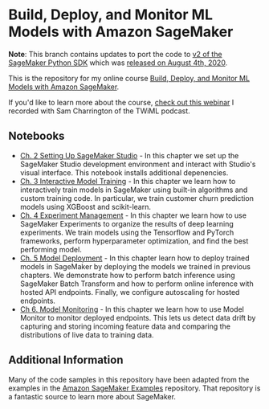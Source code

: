 # Build, Deploy, and Monitor ML Models with Amazon SageMaker

**Note**: This branch contains updates to port the code to [v2 of the SageMaker Python SDK](https://sagemaker.readthedocs.io/en/stable/v2.html) which was [released on August 4th, 2020](https://pypi.org/project/sagemaker/#history).

This is the repository for my online course [Build, Deploy, and Monitor ML Models with Amazon SageMaker](https://mlinproduction.teachable.com/p/build-deploy-and-monitor-ml-models-with-amazon-sagemaker?utm_source=mlinproduction&utm_medium=github&utm_campaign=course_repo).

If you'd like to learn more about the course, [check out this webinar](https://twimlai.com/sagemaker?utm_source=ml_in_production_webinar&utm_medium=affiliate_course&utm_campaign=sagemaker_course_202008) I recorded with Sam Charrington of the TWiML podcast.

## Notebooks

* [Ch. 2 Setting Up SageMaker Studio](https://github.com/lpatruno/sagemaker-course/blob/master/notebooks/ch02_setup.ipynb) - In this chapter we set up the SageMaker Studio development environment and interact with Studio's visual interface. This notebook installs additional depenencies.
* [Ch. 3 Interactive Model Training](https://github.com/lpatruno/sagemaker-course/blob/master/notebooks/ch03_interactive_model_training.ipynb) - In this chapter we learn how to interactively train models in SageMaker using built-in algorithms and custom training code. In particular, we train customer churn prediction models using XGBoost and scikit-learn.
* [Ch. 4 Experiment Management](https://github.com/lpatruno/sagemaker-course/blob/master/notebooks/ch04_experiment_management.ipynb) - In this chapter we learn how to use SageMaker Experiments to organize the results of deep learning experiments. We train models using the Tensorflow and PyTorch frameworks, perform hyperparameter optimization, and find the best performing model.
* [Ch. 5 Model Deployment](https://github.com/lpatruno/sagemaker-course/blob/master/notebooks/ch05_model_deployment.ipynb) - In this chapter learn how to deploy trained models in SageMaker by deploying the models we trained in previous chapters. We demonstrate how to perform batch inference using SageMaker Batch Transform and how to perform online inference with hosted API endpoints. Finally, we configure autoscaling for hosted endpoints.
* [Ch 6. Model Monitoring](https://github.com/lpatruno/sagemaker-course/blob/master/notebooks/ch05_model_deployment.ipynb) - In this chapter we learn how to use Model Monitor to monitor deployed endpoints. This lets us detect data drift by capturing and storing incoming feature data and comparing the distributions of live data to training data.


## Additional Information

Many of the code samples in this repository have been adapted from the examples in the [Amazon SageMaker Examples](https://github.com/awslabs/amazon-sagemaker-examples/) repository. That repository is a fantastic source to learn more about SageMaker. 
